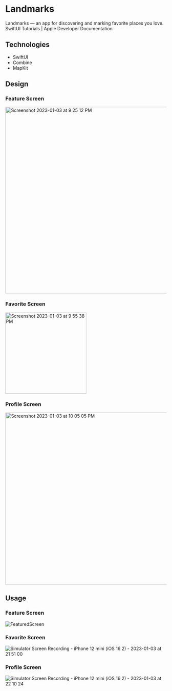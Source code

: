 # Landmarks
Landmarks — an app for discovering and marking favorite places you love. SwiftUI Tutorials | Apple Developer Documentation

## Technologies
+ SwiftUI
+ Combine
+ MapKit

## Design
### Feature Screen
<img width="582" alt="Screenshot 2023-01-03 at 9 25 12 PM" src="https://user-images.githubusercontent.com/70813562/210421511-2f6d13c4-042b-4990-885d-cadd98d52ae4.png">

### Favorite Screen
<img width="253" alt="Screenshot 2023-01-03 at 9 55 38 PM" src="https://user-images.githubusercontent.com/70813562/210422926-29753a32-4c53-495b-a859-18d4ca3643c5.png">

### Profile Screen
<img width="538" alt="Screenshot 2023-01-03 at 10 05 05 PM" src="https://user-images.githubusercontent.com/70813562/210424253-35a095c7-d2f8-44f7-ae54-86eea6435825.png">

## Usage
### Feature Screen
![FeaturedScreen](https://user-images.githubusercontent.com/70813562/210420013-84f03b6f-a3ca-4e92-bcc3-72550d805296.gif)

### Favorite Screen
![Simulator Screen Recording - iPhone 12 mini (iOS 16 2) - 2023-01-03 at 21 51 00](https://user-images.githubusercontent.com/70813562/210422407-df26d189-aa03-4c6f-ae28-4d7375f596a0.gif)

### Profile Screen
![Simulator Screen Recording - iPhone 12 mini (iOS 16 2) - 2023-01-03 at 22 10 24](https://user-images.githubusercontent.com/70813562/210425018-6a43292c-24d2-4039-9136-5884218912c0.gif)
